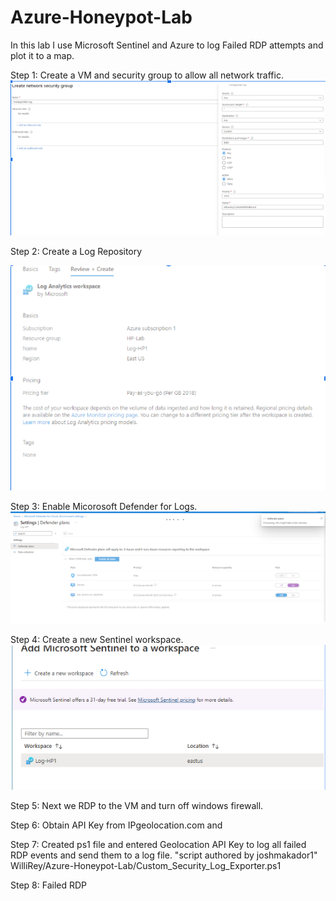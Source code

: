 # Azure-Honeypot-Lab
In this lab I use Microsoft Sentinel and Azure to log Failed RDP attempts and plot it to a map. 

Step 1: Create a VM and security group to allow all network traffic. 
![Alt text](<Screenshot 2024-01-06 183624.png>)

Step 2: Create a Log Repository 

![Alt text](<Screenshot 2024-01-06 184041.png>)

Step 3: Enable Micorosoft Defender for Logs. 
![Alt text](<Screenshot 2024-01-06 184208.png>)

Step 4: Create a new Sentinel workspace. 
![Alt text](<Screenshot 2024-01-06 184329.png>)

Step 5: Next we RDP to the VM and turn off windows firewall. 

Step 6: Obtain API Key from IPgeolocation.com and 

Step 7: Created ps1 file and entered Geolocation API Key  to log all failed RDP events and send them to a log file. "script authored by joshmakador1" 
WilliRey/Azure-Honeypot-Lab/Custom_Security_Log_Exporter.ps1

Step 8: Failed RDP 